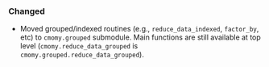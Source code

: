 <!-- markdownlint-disable MD041 -->
<!--
A new scriv changelog fragment.

Uncomment the section that is right (remove the HTML comment wrapper).
-->

<!--
### Removed

- A bullet item for the Removed category.

-->
<!--
### Added

- A bullet item for the Added category.

-->

### Changed

- Moved grouped/indexed routines (e.g., `reduce_data_indexed`, `factor_by`, etc)
  to `cmomy.grouped` submodule. Main functions are still available at top level
  (`cmomy.reduce_data_grouped` is `cmomy.grouped.reduce_data_grouped`).

<!--
### Deprecated

- A bullet item for the Deprecated category.

-->
<!--
### Fixed

- A bullet item for the Fixed category.

-->
<!--
### Security

- A bullet item for the Security category.

-->
